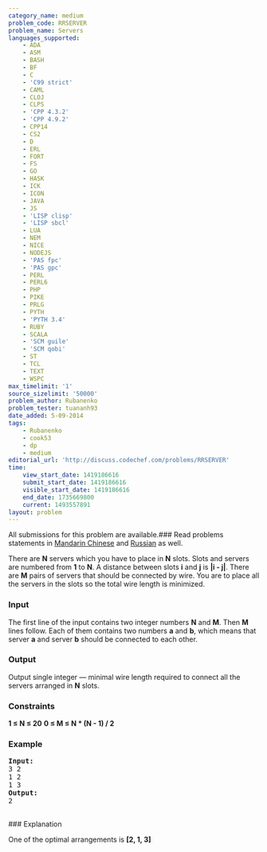 ```yaml
---
category_name: medium
problem_code: RRSERVER
problem_name: Servers
languages_supported:
    - ADA
    - ASM
    - BASH
    - BF
    - C
    - 'C99 strict'
    - CAML
    - CLOJ
    - CLPS
    - 'CPP 4.3.2'
    - 'CPP 4.9.2'
    - CPP14
    - CS2
    - D
    - ERL
    - FORT
    - FS
    - GO
    - HASK
    - ICK
    - ICON
    - JAVA
    - JS
    - 'LISP clisp'
    - 'LISP sbcl'
    - LUA
    - NEM
    - NICE
    - NODEJS
    - 'PAS fpc'
    - 'PAS gpc'
    - PERL
    - PERL6
    - PHP
    - PIKE
    - PRLG
    - PYTH
    - 'PYTH 3.4'
    - RUBY
    - SCALA
    - 'SCM guile'
    - 'SCM qobi'
    - ST
    - TCL
    - TEXT
    - WSPC
max_timelimit: '1'
source_sizelimit: '50000'
problem_author: Rubanenko
problem_tester: tuananh93
date_added: 5-09-2014
tags:
    - Rubanenko
    - cook53
    - dp
    - medium
editorial_url: 'http://discuss.codechef.com/problems/RRSERVER'
time:
    view_start_date: 1419186616
    submit_start_date: 1419186616
    visible_start_date: 1419186616
    end_date: 1735669800
    current: 1493557891
layout: problem
---
```

All submissions for this problem are available.###  Read problems statements in [Mandarin Chinese](http://www.codechef.com/download/translated/COOK53/mandarin/RRSERVER.pdf) and [Russian](http://www.codechef.com/download/translated/COOK53/russian/RRSERVER.pdf) as well.

There are **N** servers which you have to place in **N** slots. Slots and servers are numbered from **1** to **N**.
A distance between slots **i** and **j** is **|i - j|**. There are **M** pairs of servers that should be connected by wire. You are to place all the servers in the slots so the total wire length is minimized.

### Input

The first line of the input contains two integer numbers **N** and **M**. Then **M** lines follow. Each of them contains two numbers **a** and **b**, which means that server **a** and server **b** should be connected to each other.

### Output

Output single integer — minimal wire length required to connect all the servers arranged in **N** slots.

### Constraints

**1 ≤ N ≤ 20** 
**0 ≤ M ≤ N \* (N - 1) / 2**

### Example

<pre><b>Input:</b>
3 2
1 2
1 3
<b>Output:</b>
2

</pre>### Explanation
One of the optimal arrangements is **\[2, 1, 3\]**

